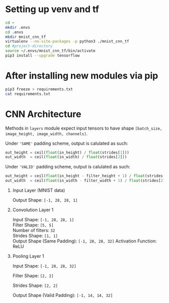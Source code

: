 # Setting up venv and tf

```bash
cd ~
mkdir .envs
cd .envs
mkdir mnist_cnn_tf
virtualenv --no-site-packages -p python3 ./mnist_cnn_tf
cd #project-directory
source ~/.envs/mnist_cnn_tf/bin/activate
pip3 install --upgrade tensorflow
```

# After installing new modules via pip
```bash
pip3 freeze > requirements.txt
cat requirements.txt
```

# CNN Architecture

Methods in `layers` module expect input tensors to have shape `[batch_size, image_height, image_width, channels]`.

Under `'SAME'` padding scheme, output is calulated as such:
```python
out_height = ceil(float(in_height) / float(strides[1]))
out_width  = ceil(float(in_width) / float(strides[2]))
```

Under `'VALID'` padding scheme, output is calulated as such:
```python
out_height = ceil(float(in_height - filter_height + 1) / float(strides[1]))
out_width  = ceil(float(in_width - filter_width + 1) / float(strides[2]))
```

1. Input Layer (MNIST data)

    Output Shape: `[-1, 28, 28, 1]`

2. Convolution Layer 1

    Input Shape: `[-1, 28, 28, 1]`  
    Filter Shape: `[5, 5]`  
    Number of filters: `32`  
    Strides Shape: `[1, 1]`  
    Output Shape (Same Padding): `[-1, 28, 28, 32]`
    Activation Function: ReLU

3. Pooling Layer 1

    Input Shape: `[-1, 28, 28, 32]`

    Filter Shape: `[2, 2]`

    Strides Shape: `[2, 2]`

    Output Shape (Valid Padding): `[-1, 14, 14, 32]`
